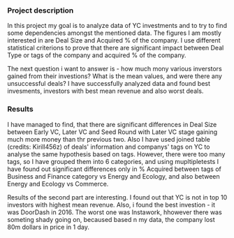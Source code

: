 ### Project description

In this project my goal is to analyze data of YC investments and to try to find some dependencies amongst the mentioned data. The figures I am mostly interested in are Deal Size and Acquired % of the company. I use different statistical criterions to prove that there are significant impact between Deal Type or tags of the company and acquired % of the company.

The next question i want to answer is - how much mony various inverstors gained from their investions? What is the mean values, and were there any unsuccessful deals?
I have successfully analyzed data and found best invesments, investors with best mean revenue and also worst deals.

### Results

I have managed to find, that there are significant differences in Deal Size between Early VC, Later VC and Seed Round with  Later VC stage gaining much more money than thr previous two. Also I have used joined table (credits: Kirill456z) of deals' information and companys' tags on YC to analyse the same hypothesis based on tags. However, there were too many tags, so I have grouped them into 6 categories, and using mupltipletests I have found out significant differences only in % Acquired between tags of Business and Finance category vs Energy and Ecology, and also between  Energy and Ecology vs Commerce.

Results of the second part are interesting. I found out that YC is not in top 10 investors with highest mean revenue. Also, i found the best investion - it was DoorDash in 2016. The worst one was Instawork, hhowever there was someting shady going on, becaused based n my data, the company lost 80m dollars in price in 1 day.

